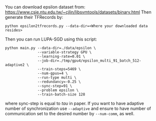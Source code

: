 You can download epsilon dataset from: https://www.csie.ntu.edu.tw/~cjlin/libsvmtools/datasets/binary.html
Then generate their TFRecords by:
```cli
python epsilon2tfrecords.py --data-dir=<Where your downloaded data resides>
```

Then you can run LUPA-SGD using this script:

```cli
python main.py --data-dir=./data/epsilon \
               --variable-strategy GPU \
               --learning-rate=0.01 \
               --job-dir=./tmp/gpu4/epsilon_multi_91_batch_512-adaptive2 \
               --train-steps=5469 \
               --num-gpus=4 \
               --run-type multi \
               --redundancy=-0.25 \
               --sync-step=91 \
               --problem epsilon \
               --train-batch-size 128
```

where sync-step is equal to $tau$ in paper. If you want to have adaptive number of synchronization use `--adaptive` and ensure to have number of communication set to the desired number by `--num-comm`, as well.
